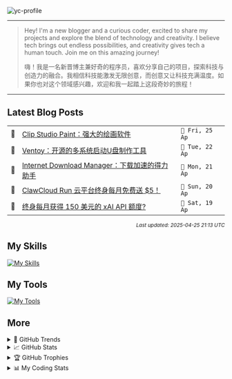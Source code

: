 ![yc-profile](./resource/profile-banner.gif)

---

> Hey! I'm a new blogger and a curious coder, excited to share my projects and explore the blend of technology and creativity. I believe tech brings out endless possibilities, and creativity gives tech a human touch. Join me on this amazing journey!
> 
> 嗨！我是一名新晋博主兼好奇的程序员，喜欢分享自己的项目，探索科技与创造力的融合。我相信科技能激发无限创意，而创意又让科技充满温度。如果你也对这个领域感兴趣，欢迎和我一起踏上这段奇妙的旅程！
---

<!-- BLOG-POSTS:START -->
## Latest Blog Posts

<table>
<tr>
  <td>📝</td>
  <td><a href='https://ninblog.ycstation.work/post/25042501/'>Clip Studio Paint：强大的绘画软件</a></td>
  <td><code>📅 Fri, 25 Ap</code></td>
</tr>
<tr>
  <td>📝</td>
  <td><a href='https://ninblog.ycstation.work/post/25042201/'>Ventoy：开源的多系统启动U盘制作工具</a></td>
  <td><code>📅 Tue, 22 Ap</code></td>
</tr>
<tr>
  <td>📝</td>
  <td><a href='https://ninblog.ycstation.work/post/25042101/'>Internet Download Manager：下载加速的得力助手</a></td>
  <td><code>📅 Mon, 21 Ap</code></td>
</tr>
<tr>
  <td>📝</td>
  <td><a href='https://ninblog.ycstation.work/post/25042001/'>ClawCloud Run 云平台终身每月免费送 $5！</a></td>
  <td><code>📅 Sun, 20 Ap</code></td>
</tr>
<tr>
  <td>📝</td>
  <td><a href='https://ninblog.ycstation.work/post/25041901/'>终身每月获得 150 美元的 xAI API 额度?</a></td>
  <td><code>📅 Sat, 19 Ap</code></td>
</tr>
</table>

<p align='right'><sup><i>Last updated: 2025-04-25 21:13 UTC</i></sup></p>

<!-- BLOG-POSTS:END -->

## My Skills

[![My Skills](https://skillicons.dev/icons?i=java,kotlin,nodejs,discordjs,bots,django,docker,html,css,js,bootstrap,jquery,electron,express,flask,gcp,git,githubactions,kafka,markdown,mongodb,mysql,npm,python,redis,spring,yarn&perline=10)](https://skillicons.dev)

## My Tools

[![My Tools](https://skillicons.dev/icons?i=androidstudio,apple,arch,arduino,bash,cloudflare,codepen,debian,discord,github,gmail,heroku,idea,instagram,linkedin,linux,mastodon,mint,notion,postman,powershell,raspberrypi,stackoverflow,twitter,ubuntu,vercel,vscode,webstorm,windows&perline=10)](https://skillicons.dev)

## More

<details>

  <summary>🌟 GitHub Trends</summary>

  <a href="#">![Github stats](https://api.githubtrends.io/user/svg/9guest/langs?time_range=one_year&include_private=True&loc_metric=changed&compact=True&theme=classic)</a>
  <a href="#">![Top Langs](https://api.githubtrends.io/user/svg/9guest/repos?time_range=one_year&group=other&loc_metric=changed&theme=classic)</a>

</details>

<details>

  <summary>📈 GitHub Stats</summary>

  | <a href="#"><img align="center" src="https://github-readme-stats.vercel.app/api?username=9guest&show_icons=true&include_all_commits=true&theme=transparent&hide_border=true" alt="9guest's github stats" /></a> | <a href="#"><img align="center" src="https://github-readme-stats.vercel.app/api/top-langs/?username=9guest&layout=compact&theme=transparent&hide_border=true" /></a> |
| ------------- | ------------- |

</details>

<details>

  <summary>🏆 GitHub Trophies</summary>

  ![My GitHub trophies](https://github-profile-trophy.vercel.app/?username=9guest&theme=radical&no-frame=true&no-bg=true)

</details>

<details>
  
  <summary>📊 My Coding Stats</summary>
 
  <br>

  ![My's WakaTime stats](https://github-readme-stats.vercel.app/api/wakatime?username=kyuguest\&layout=compact)
  
  <!--START_SECTION:waka-->
![Code Time](http://img.shields.io/badge/Code%20Time-34%20hrs%2052%20mins-blue)

![Profile Views](http://img.shields.io/badge/Profile%20Views-241-blue)

📅 **I'm Most Productive on Friday** 

```text
Monday                   0 commits           ░░░░░░░░░░░░░░░░░░░░░░░░░   00.00 % 
Tuesday                  0 commits           ░░░░░░░░░░░░░░░░░░░░░░░░░   00.00 % 
Wednesday                1 commits           ██████░░░░░░░░░░░░░░░░░░░   25.00 % 
Thursday                 0 commits           ░░░░░░░░░░░░░░░░░░░░░░░░░   00.00 % 
Friday                   2 commits           ████████████░░░░░░░░░░░░░   50.00 % 
Saturday                 1 commits           ██████░░░░░░░░░░░░░░░░░░░   25.00 % 
Sunday                   0 commits           ░░░░░░░░░░░░░░░░░░░░░░░░░   00.00 % 
```


📊 **This Week I Spent My Time On** 

```text
🕑︎ Time Zone: Asia/Kuala_Lumpur

💬 Programming Languages: 
Other                    31 hrs 15 mins      ██████████████████████░░░   89.62 % 
Markdown                 2 hrs 6 mins        ██░░░░░░░░░░░░░░░░░░░░░░░   06.05 % 
JavaScript               32 mins             ░░░░░░░░░░░░░░░░░░░░░░░░░   01.54 % 
YAML                     31 mins             ░░░░░░░░░░░░░░░░░░░░░░░░░   01.49 % 
XML                      24 mins             ░░░░░░░░░░░░░░░░░░░░░░░░░   01.15 % 

🔥 Editors: 
Chrome                   29 hrs 51 mins      █████████████████████░░░░   85.62 % 
Edge                     3 hrs 1 min         ██░░░░░░░░░░░░░░░░░░░░░░░   08.68 % 
Histre                   44 mins             █░░░░░░░░░░░░░░░░░░░░░░░░   02.12 % 
VS Code                  37 mins             ░░░░░░░░░░░░░░░░░░░░░░░░░   01.78 % 
Cursor                   19 mins             ░░░░░░░░░░░░░░░░░░░░░░░░░   00.91 % 

🐱‍💻 Projects: 
ghostty                  6 hrs 44 mins       █████░░░░░░░░░░░░░░░░░░░░   19.33 % 
kose-font                5 hrs 27 mins       ████░░░░░░░░░░░░░░░░░░░░░   15.64 % 
desktop-wakatime         3 hrs 41 mins       ███░░░░░░░░░░░░░░░░░░░░░░   10.58 % 
9guest                   3 hrs 14 mins       ██░░░░░░░░░░░░░░░░░░░░░░░   09.29 % 
Zorin-OS-Pro             2 hrs 47 mins       ██░░░░░░░░░░░░░░░░░░░░░░░   07.98 % 

💻 Operating System: 
Windows                  32 hrs 4 mins       ███████████████████████░░   91.95 % 
Linux                    1 hr 31 mins        █░░░░░░░░░░░░░░░░░░░░░░░░   04.35 % 
Unknown OS               44 mins             █░░░░░░░░░░░░░░░░░░░░░░░░   02.12 % 
Mac                      33 mins             ░░░░░░░░░░░░░░░░░░░░░░░░░   01.58 % 
```

**I Mostly Code in HTML** 

```text
HTML                     2 repos             ████████████░░░░░░░░░░░░░   50.00 % 
JavaScript               1 repo              ██████░░░░░░░░░░░░░░░░░░░   25.00 % 
CSS                      1 repo              ██████░░░░░░░░░░░░░░░░░░░   25.00 % 
```




 Last Updated on 25/04/2025 18:14:54 UTC
<!--END_SECTION:waka-->

</details>
